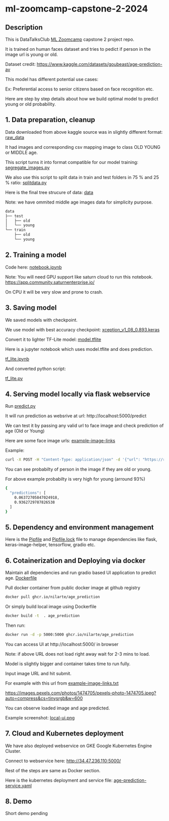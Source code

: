 # ml-zoomcamp-capstone-2-2024
## Description
This is DataTalksClub [ML Zoomcamp](https://github.com/DataTalksClub/machine-learning-zoomcamp) capstone 2 project repo.

It is trained on human faces dataset and tries to pedict if person in the image url is young or old. 

Dataset credit: https://www.kaggle.com/datasets/goubeast/age-prediction-av

This model has different potential use cases:

Ex: Preferential access to senior citizens based on face recognition etc.

Here are step by step details about how we build optimal model to predict young or old probability. 

## 1. Data preparation, cleanup
Data downloaded from above kaggle source was in slightly different format: [raw_data](./raw_data)

It had images and corresponding csv mapping image to class OLD YOUNG or MIDDLE age.

This script turns it into format compatible for our model training: [segregate_images.py](./segregate_images.py)

We also use this script to split data in train and test folders in 75 % and 25 % ratio: [splitdata.py](./splitdata.py)

Here is the final tree strucure of data: [data](./data)

Note: we have ommited middle age images data for simplicity purpose.
```bash
data
├── test
│   ├── old
│   └── young
└── train
    ├── old
    └── young
```    
## 2. Training a model
Code here: [notebook.ipynb](./notebook.ipynb)

Note: You will need GPU support like saturn cloud to run this notebook.
https://app.community.saturnenterprise.io/

On CPU it will be very slow and prone to crash.

## 3. Saving model
We saved models with checkpoint.

We use model with best accuracy checkpoint: [xception_v1_08_0.893.keras](./xception_v1_08_0.893.keras)

Convert it to lighter TF-Lite model: [model.tflite](./model.tflite)

Here is a jupyter notebook which uses model.tflite and does prediction.

[tf_lite.ipynb](./tf_lite.ipynb)

And converted python script:

[tf_lite.py](./tf_lite.py)

## 4. Serving model locally via flask webservice
Run [predict.py](./predict.py) 

It will run prediction as websrive at url: http://localhost:5000/predict

We can test it by passing any valid url to face image and check prediction of age (Old or Young)

Here are some face image urls: [example-image-links](./example-image-links.txt)

Example:
```bash
curl -X POST -H "Content-Type: application/json" -d '{"url": "https://raw.githubusercontent.com/nilarte/ml-zoomcamp-capstone-2-2024/refs/heads/main/data/test/young/10056.jpg"}' http://localhost:5000/predict
```

You can see probabilty of person in the image if they are old or young.

For above example probabilty is very high for young (arround 93%)
```bash
{
  "predictions": [
    0.06372705847024918,
    0.9362729787826538
  ]
}
```

## 5. Dependency and environment management
Here is the [Pipfile](./Pipfile) and [Pipfile.lock](./Pipfile.lock) file to manage dependencies like flask, keras-image-helper, tensorflow, gradio etc.

## 6. Cotainerization and Deploying via docker
Maintain all dependencies and run gradio based UI application to predict age.
[Dockerfile](./Dockerfile)

Pull docker container from public docker image at github registry

```bash
docker pull ghcr.io/nilarte/age_prediction
```

Or simply build local image using Dockerfile
```bash
docker build -t  . age_prediction
```

Then run:
```bash
docker run -d -p 5000:5000 ghcr.io/nilarte/age_prediction
```
You can access UI at http://localhost:5000/ in browser

Note: if above URL does not load right away wait for 2-3 mins to load.

Model is slightly bigger and container takes time to run fully. 

Input image URL and hit submit.

For example with this url from [example-image-links.txt](./example-image-links.txt)

https://images.pexels.com/photos/1474705/pexels-photo-1474705.jpeg?auto=compress&cs=tinysrgb&w=600
 
You can observe loaded image and age predicted. 

Example screenshot: [local-ui.png](./local-ui.png)

## 7. Cloud and Kubernetes deployment
We have also deployed webservice on GKE Google Kubernetes Engine Cluster.

Connect to webservice here: http://34.47.236.110:5000/

Rest of the steps are same as Docker section.

Here is the kubernetes deployment and service file: [age-prediction-service.yaml](./kubernetes/age-prediction-service.yaml)

## 8. Demo
Short demo pending